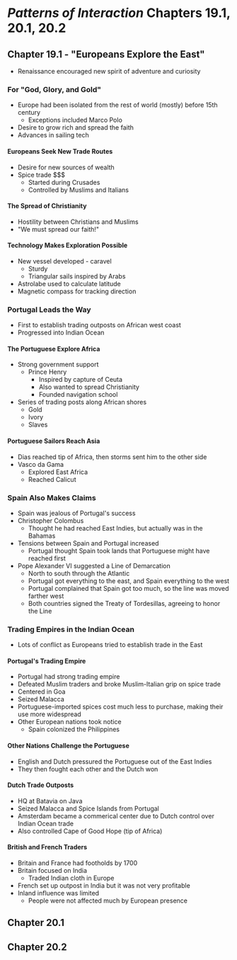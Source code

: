 # *Patterns of Interaction* Chapters 19.1, 20.1, 20.2
## Chapter 19.1 - "Europeans Explore the East"
* Renaissance encouraged new spirit of adventure and curiosity
### For "God, Glory, and Gold"
* Europe had been isolated from the rest of world (mostly) before 15th century
  * Exceptions included Marco Polo
* Desire to grow rich and spread the faith
* Advances in sailing tech
#### Europeans Seek New Trade Routes
* Desire for new sources of wealth
* Spice trade $$$
  * Started during Crusades
  * Controlled by Muslims and Italians
#### The Spread of Christianity
* Hostility between Christians and Muslims
* "We must spread our faith!"
#### Technology Makes Exploration Possible
* New vessel developed - caravel
  * Sturdy
  * Triangular sails inspired by Arabs
* Astrolabe used to calculate latitude
* Magnetic compass for tracking direction
### Portugal Leads the Way
* First to establish trading outposts on African west coast
* Progressed into Indian Ocean
#### The Portuguese Explore Africa
* Strong government support
  * Prince Henry
    * Inspired by capture of Ceuta
    * Also wanted to spread Christianity
    * Founded navigation school
* Series of trading posts along African shores
  * Gold
  * Ivory
  * Slaves
#### Portuguese Sailors Reach Asia
* Dias reached tip of Africa, then storms sent him to the other side
* Vasco da Gama
  * Explored East Africa
  * Reached Calicut
### Spain Also Makes Claims
* Spain was jealous of Portugal's success
* Christopher Colombus
  * Thought he had reached East Indies, but actually was in the Bahamas
* Tensions between Spain and Portugal increased
  * Portugal thought Spain took lands that Portuguese might have reached first
* Pope Alexander VI suggested a Line of Demarcation
  * North to south through the Atlantic
  * Portugal got everything to the east, and Spain everything to the west
  * Portugal complained that Spain got too much, so the line was moved farther west
  * Both countries signed the Treaty of Tordesillas, agreeing to honor the Line
### Trading Empires in the Indian Ocean
* Lots of conflict as Europeans tried to establish trade in the East
#### Portugal's Trading Empire
* Portugal had strong trading empire
* Defeated Muslim traders and broke Muslim-Italian grip on spice trade
* Centered in Goa
* Seized Malacca
* Portuguese-imported spices cost much less to purchase, making their use more widespread
* Other European nations took notice
  * Spain colonized the Philippines
#### Other Nations Challenge the Portuguese
* English and Dutch pressured the Portuguese out of the East Indies
* They then fought each other and the Dutch won
#### Dutch Trade Outposts
* HQ at Batavia on Java
* Seized Malacca and Spice Islands from Portugal
* Amsterdam became a commerical center due to Dutch control over Indian Ocean trade
* Also controlled Cape of Good Hope (tip of Africa)
#### British and French Traders
* Britain and France had footholds by 1700
* Britain focused on India
  * Traded Indian cloth in Europe
* French set up outpost in India but it was not very profitable
* Inland influence was limited
  * People were not affected much by European presence
## Chapter 20.1
## Chapter 20.2
